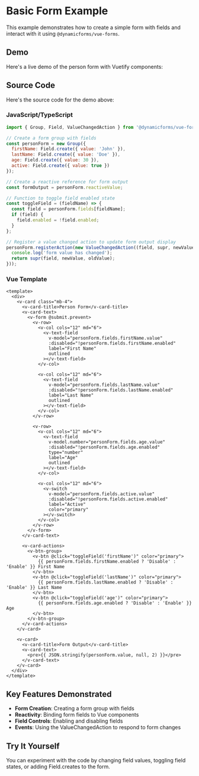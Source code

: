 # Basic Form Example

This example demonstrates how to create a simple form with fields and interact with it using `@dynamicforms/vue-forms`.

## Demo

Here's a live demo of the person form with Vuetify components:

<PersonFormDemo />

## Source Code

Here's the source code for the demo above:

### JavaScript/TypeScript

```js
import { Group, Field, ValueChangedAction } from '@dynamicforms/vue-forms';

// Create a form group with fields
const personForm = new Group({
  firstName: Field.create({ value: 'John' }),
  lastName: Field.create({ value: 'Doe' }),
  age: Field.create({ value: 30 }),
  active: Field.create({ value: true })
});

// Create a reactive reference for form output
const formOutput = personForm.reactiveValue;

// Function to toggle field enabled state
const toggleField = (fieldName) => {
  const field = personForm.fields[fieldName];
  if (field) {
    field.enabled = !field.enabled;
  }
};

// Register a value changed action to update form output display
personForm.registerAction(new ValueChangedAction((field, supr, newValue, oldValue) => {
  console.log('form value has changed');
  return supr(field, newValue, oldValue);
}));
```

### Vue Template

```vue
<template>
  <div>
    <v-card class="mb-4">
      <v-card-title>Person Form</v-card-title>
      <v-card-text>
        <v-form @submit.prevent>
          <v-row>
            <v-col cols="12" md="6">
              <v-text-field
                v-model="personForm.fields.firstName.value"
                :disabled="!personForm.fields.firstName.enabled"
                label="First Name"
                outlined
              ></v-text-field>
            </v-col>
            
            <v-col cols="12" md="6">
              <v-text-field
                v-model="personForm.fields.lastName.value"
                :disabled="!personForm.fields.lastName.enabled"
                label="Last Name"
                outlined
              ></v-text-field>
            </v-col>
          </v-row>
          
          <v-row>
            <v-col cols="12" md="6">
              <v-text-field
                v-model.number="personForm.fields.age.value"
                :disabled="!personForm.fields.age.enabled"
                type="number"
                label="Age"
                outlined
              ></v-text-field>
            </v-col>
            
            <v-col cols="12" md="6">
              <v-switch
                v-model="personForm.fields.active.value"
                :disabled="!personForm.fields.active.enabled"
                label="Active"
                color="primary"
              ></v-switch>
            </v-col>
          </v-row>
        </v-form>
      </v-card-text>
      
      <v-card-actions>
        <v-btn-group>
          <v-btn @click="toggleField('firstName')" color="primary">
            {{ personForm.fields.firstName.enabled ? 'Disable' : 'Enable' }} First Name
          </v-btn>
          <v-btn @click="toggleField('lastName')" color="primary">
            {{ personForm.fields.lastName.enabled ? 'Disable' : 'Enable' }} Last Name
          </v-btn>
          <v-btn @click="toggleField('age')" color="primary">
            {{ personForm.fields.age.enabled ? 'Disable' : 'Enable' }} Age
          </v-btn>
        </v-btn-group>
      </v-card-actions>
    </v-card>

    <v-card>
      <v-card-title>Form Output</v-card-title>
      <v-card-text>
        <pre>{{ JSON.stringify(personForm.value, null, 2) }}</pre>
      </v-card-text>
    </v-card>
  </div>
</template>
```

## Key Features Demonstrated

- **Form Creation**: Creating a form group with fields
- **Reactivity**: Binding form fields to Vue components
- **Field Controls**: Enabling and disabling fields
- **Events**: Using the ValueChangedAction to respond to form changes

## Try It Yourself

You can experiment with the code by changing field values, toggling field states, or adding Field.creates to the form.

<script setup>
import PersonFormDemo from '../components/person-form-demo.vue'
</script>
